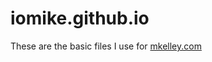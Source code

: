 # iomike.github.io
These are the basic files I use for <a href="http://mkelley.com">mkelley.com</a>
